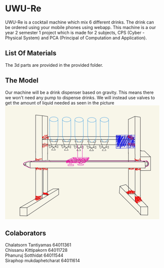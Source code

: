 # UWU-Re  
UWU-Re is a cocktail machine which mix 6 different drinks. The drink can be ordered using your mobile phones using webapp. This machine is a our year 2 semester 1 project which is made for 2 subjects, CPS (Cyber - Physical System) and PCA (Principal of Computation and Application).
## List Of Materials
The 3d parts are provided in the provided folder.
## The Model
Our machine will be a drink dispenser based on gravity. This means there we won't need any pump to dispense drinks. We will instead use valves to get the amount of liquid needed as seen in the picture
![alt text](https://github.com/Chissanu/UWU-Re/blob/main/pictures/machine_sketch.jpg)

## Colaborators    
Chalatsorn Tantiyamas 64011361  
Chissanu Kittipakorn 64011728  
Phanuruj Sotthidat 64011544  
Siraphop mukdaphetcharat 64011614  
